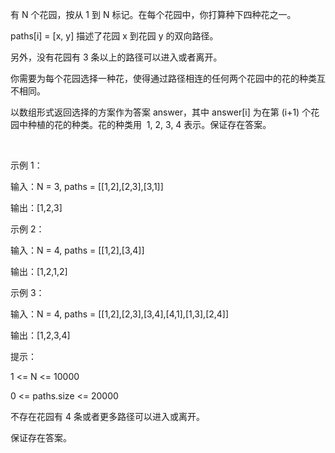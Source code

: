 有 N 个花园，按从 1 到 N 标记。在每个花园中，你打算种下四种花之一。

paths[i] = [x, y] 描述了花园 x 到花园 y 的双向路径。

另外，没有花园有 3 条以上的路径可以进入或者离开。

你需要为每个花园选择一种花，使得通过路径相连的任何两个花园中的花的种类互不相同。

以数组形式返回选择的方案作为答案 answer，其中 answer[i] 为在第 (i+1) 个花园中种植的花的种类。花的种类用  1, 2, 3, 4 表示。保证存在答案。

 

示例 1：

输入：N = 3, paths = [[1,2],[2,3],[3,1]]

输出：[1,2,3]

示例 2：

输入：N = 4, paths = [[1,2],[3,4]]

输出：[1,2,1,2]

示例 3：

输入：N = 4, paths = [[1,2],[2,3],[3,4],[4,1],[1,3],[2,4]]

输出：[1,2,3,4]
 

提示：

1 <= N <= 10000

0 <= paths.size <= 20000

不存在花园有 4 条或者更多路径可以进入或离开。

保证存在答案。

